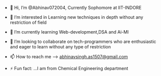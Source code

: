- 👋 Hi, I’m @Abhinav072004, Currently Sophomore at IIT-INDORE


- 👀 I’m interested in Learning new techniques in depth without any restriction of field
- 🌱 I’m currently learning  Web-development,DSA and Ai-Ml
- 💞️ I’m looking to collaborate on tech-programmers who are enthusiastic and eager to learn without any type of restriction 
- 📫 How to reach me --> abhinavsingh.as1507@gmail.com
- ⚡ Fun fact: ...I am from  Chemical Engineering department



